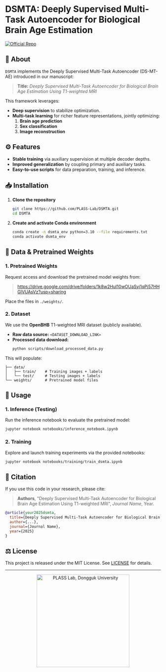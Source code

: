 # DSMTA: Deeply Supervised Multi-Task Autoencoder for Biological Brain Age Estimation

[![Official Repo](https://img.shields.io/badge/Repo-PLASS--Lab/DSMTA-blue)](https://github.com/PLASS-Lab/DSMTA)

## 🔬 About

`DSMTA` implements the Deeply Supervised Multi-Task Autoencoder (DS-MT-AE) introduced in our manuscript:

> **Title:** *Deeply Supervised Multi-Task Autoencoder for Biological Brain Age Estimation Using T1-weighted MRI*

This framework leverages:
- **Deep supervision** to stabilize optimization.  
- **Multi-task learning** for richer feature representations, jointly optimizing:
  1. **Brain age prediction**  
  2. **Sex classification**  
  3. **Image reconstruction**

## ⚙️ Features

- **Stable training** via auxiliary supervision at multiple decoder depths.  
- **Improved generalization** by coupling primary and auxiliary tasks.  
- **Easy-to-use scripts** for data preparation, training, and inference.

## 📥 Installation

1. **Clone the repository**
    ```bash
    git clone https://github.com/PLASS-Lab/DSMTA.git
    cd DSMTA
    ```

2. **Create and activate Conda environment**
    ```bash
    conda create -n dsmta_env python=3.10 --file requirements.txt
    conda activate dsmta_env
    ```

## 💾 Data & Pretrained Weights

### 1. Pretrained Weights

Request access and download the pretrained model weights from:

> https://drive.google.com/drive/folders/1k8w2HuI10wOUaSyj1qPj57HHGlVUAsVz?usp=sharing

Place the files in `./weights/`.

### 2. Dataset

We use the **OpenBHB** T1-weighted MRI dataset (publicly available).

- **Raw data source:** `<DATASET_DOWNLOAD_LINK>`  
- **Processed data download:**
    ```bash
    python scripts/download_processed_data.py
    ```

This will populate:
```
├── data/
│   ├── train/    # Training images + labels
│   └── test/     # Testing images + labels
└── weights/      # Pretrained model files
```

## 🚀 Usage

### 1. Inference (Testing)

Run the inference notebook to evaluate the pretrained model:

```bash
jupyter notebook notebooks/inference_notebook.ipynb
```

### 2. Training

Explore and launch training experiments via the provided notebooks:

```bash
jupyter notebook notebooks/training/train_dsmta.ipynb
```

## 📖 Citation

If you use this code in your research, please cite:

> **Authors**, "Deeply Supervised Multi-Task Autoencoder for Biological Brain Age Estimation Using T1-weighted MRI", *Journal Name*, Year.

```bibtex
@article{your2025dsmta,
  title={Deeply Supervised Multi-Task Autoencoder for Biological Brain Age Estimation Using T1-weighted MRI},
  author={...},
  journal={Journal Name},
  year={2025}
}
```

## ⚖️ License

This project is released under the MIT License. See [LICENSE](LICENSE) for details.

---

<p align="center">
  <a href="https://plass.dongguk.edu" target="_blank">
    <img src="https://github.com/sucystem/PLASS/blob/main/logo.png" width="300" alt="PLASS Lab, Dongguk University">
  </a>
</p>
